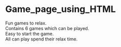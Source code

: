 # Game_page_using_HTML
Fun games to relax.
<br>
Contains 6 games which can be played.
<br>
Easy to start the game.
<br>
All can play spend their relax time.
